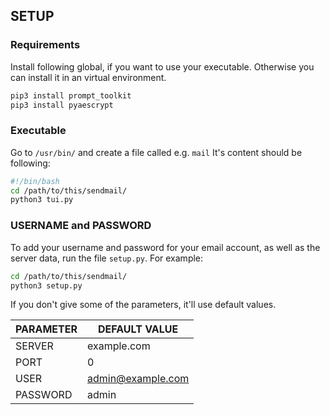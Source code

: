 ## SETUP

### Requirements

Install following global, if you want to use your executable.
Otherwise you can install it in an virtual environment.

```bash
pip3 install prompt_toolkit
pip3 install pyaescrypt
```

### Executable

Go to `/usr/bin/` and create a file called e.g. `mail`
It's content should be following:

```bash
#!/bin/bash
cd /path/to/this/sendmail/
python3 tui.py
```

### USERNAME and PASSWORD
To add your username and password for your email account, as well as the server data,
run the file `setup.py`. For example:
```bash
cd /path/to/this/sendmail/
python3 setup.py
```

If you don't give some of the parameters, it'll use default values.

| PARAMETER | DEFAULT VALUE     |
|-----------|-------------------|
| SERVER    | example.com       |
| PORT      | 0                 |
| USER      | admin@example.com |
| PASSWORD  | admin             |